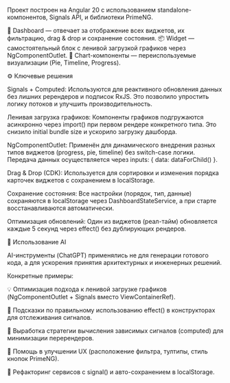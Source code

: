 Проект построен на Angular 20 с использованием standalone-компонентов, Signals API, и библиотеки PrimeNG.

📂 Dashboard — отвечает за отображение всех виджетов, их фильтрацию, drag & drop и сохранение состояния.
📦 Widget — самостоятельный блок с ленивой загрузкой графиков через NgComponentOutlet.
🧩 Chart-компоненты — переиспользуемые визуализации (Pie, Timeline, Progress).

⚙️ Ключевые решения

Signals + Computed:
Используются для реактивного обновления данных без лишних ререндеров и подписок RxJS.
Это позволило упростить логику потоков и улучшить производительность.

Ленивая загрузка графиков:
Компоненты графиков подгружаются асинхронно через import() при первом рендере конкретного типа.
Это снизило initial bundle size и ускорило загрузку дашборда.

NgComponentOutlet:
Применён для динамического внедрения разных типов виджетов (progress, pie, timeline) без switch-case логики.
Передача данных осуществляется через inputs: { data: dataForChild() }.

Drag & Drop (CDK):
Используется для сортировки и изменения порядка карточек виджетов с сохранением в localStorage.

Сохранение состояния:
Все настройки (порядок, тип, данные) сохраняются в localStorage через DashboardStateService,
а при старте восстанавливаются автоматически.

Оптимизация обновлений:
Один из виджетов (реал-тайм) обновляется каждые 5 секунд через effect() без дублирующих рендеров.

🤖 Использование AI

AI-инструменты (ChatGPT) применялись не для генерации готового кода,
а для ускорения принятия архитектурных и инженерных решений.

Конкретные примеры:

💡 Оптимизация подхода к ленивой загрузке графиков (NgComponentOutlet + Signals вместо ViewContainerRef).

🔄 Подсказки по правильному использованию effect() в конструкторах для отслеживания сигналов.

🧮 Выработка стратегии вычисления зависимых сигналов (computed) для минимизации перерендеров.

🎨 Помощь в улучшении UX (расположение фильтра, тултипы, стиль кнопок PrimeNG).

🧱 Рефакторинг сервисов с signal() и авто-сохранением в localStorage.

